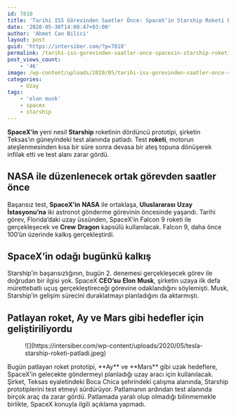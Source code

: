 ```yaml
---
id: 7810
title: 'Tarihi ISS Görevinden Saatler Önce: SpaceX’in Starship Roketi Patladı'
date: '2020-05-30T14:00:47+03:00'
author: 'Ahmet Can Bilici'
layout: post
guid: 'https://intersiber.com/?p=7810'
permalink: /tarihi-iss-gorevinden-saatler-once-spacexin-starship-roketi-patladi/
post_views_count:
    - '46'
image: /wp-content/uploads/2020/05/tarihi-iss-gorevinden-saatler-once-spacex-in-starship-roketi-patladi.png
categories:
    - Uzay
tags:
    - 'elon musk'
    - spacex
    - starship
---
```


**SpaceX’in** yeni nesil **Starship** roketinin dördüncü prototipi, şirketin Teksas’ın güneyindeki test alanında patladı. Test **roketi**, motorun ateşlenmesinden kısa bir süre sonra devasa bir ateş topuna dönüşerek infilak etti ve test alanı zarar gördü.

## NASA ile düzenlenecek ortak görevden saatler önce

Başarısız test, **SpaceX’in** **NASA** ile ortaklaşa, **Uluslararası** **Uzay** **İstasyonu’na** iki astronot gönderme görevinin öncesinde yaşandı. Tarihi görev, Florida’daki uzay üssünden, SpaceX’in Falcon 9 roketi ile gerçekleşecek ve **Crew** **Dragon** kapsülü kullanılacak. Falcon 9, daha önce 100’ün üzerinde kalkış gerçekleştirdi.

## SpaceX’in odağı bugünkü kalkış

Starship’in başarısızlığının, bugün 2. denemesi gerçekleşecek görev ile doğrudan bir ilgisi yok. SpaceX **CEO’su** **Elon** **Musk**, şirketin uzaya ilk defa mürettebatlı uçuş gerçekleştireceği görevine odaklandığını söylemişti. Musk, Starship’in gelişim sürecini duraklatmayı planladığını da aktarmıştı.

## Patlayan roket, Ay ve Mars gibi hedefler için geliştiriliyordu

<figure class="wp-block-image size-large">![](https://intersiber.com/wp-content/uploads/2020/05/tesla-starship-roketi-patladi.jpeg)</figure>Bugün patlayan roket prototipi, **Ay** ve **Mars** gibi uzak hedeflere, SpaceX’in gelecekte göndermeyi planladığı uzay aracı için kullanılacak. Şirket, Teksas eyaletindeki Boca Chica şehrindeki çalışma alanında, Starship prototiplerini test etmeyi sürdürüyor. Patlamanın ardından test alanında birçok araç da zarar gördü. Patlamada yaralı olup olmadığı bilinmemekle birlikte, SpaceX konuyla ilgili açıklama yapmadı.